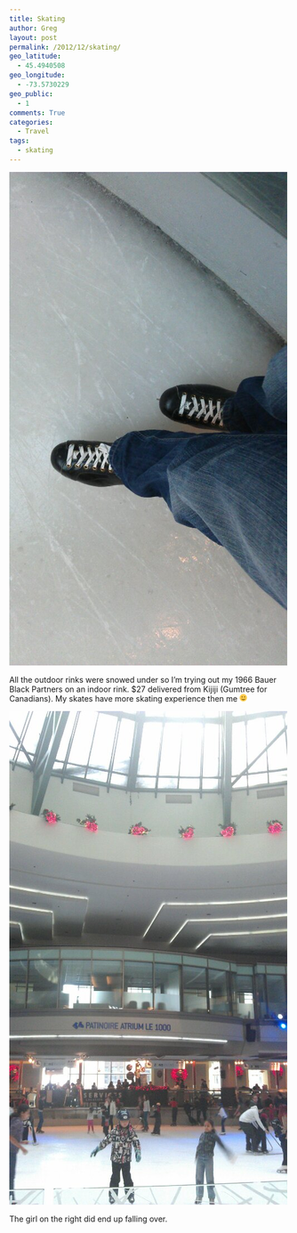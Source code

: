 ```yaml
---
title: Skating
author: Greg
layout: post
permalink: /2012/12/skating/
geo_latitude:
  - 45.4940508
geo_longitude:
  - -73.5730229
geo_public:
  - 1
comments: True
categories:
  - Travel
tags:
  - skating
---
```

[<img title="IMAG0140.jpg" class="alignnone" alt="image" src="/wp-content/uploads/2012/12/wpid-IMAG0140.jpg" />][1]

All the outdoor rinks were snowed under so I&#8217;m trying out my 1966 Bauer Black Partners on an indoor rink. $27 delivered from Kijiji (Gumtree for Canadians). My skates have more skating experience then me <img src="/wp-content/smilies/simple-smile.png" alt=":)" class="wp-smiley" style="height: 1em; max-height: 1em;" />

[<img title="IMAG0142.jpg" class="alignnone" alt="image" src="/wp-content/uploads/2012/12/wpid-IMAG0142.jpg" />][2]

The girl on the right did end up falling over.

 [1]: /wp-content/uploads/2012/12/wpid-IMAG0140.jpg
 [2]: /wp-content/uploads/2012/12/wpid-IMAG0142.jpg
